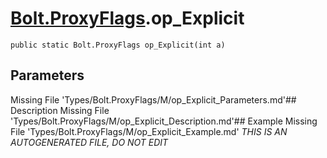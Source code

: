# [Bolt.ProxyFlags](Types/Bolt.ProxyFlags.md).op_Explicit
`public static Bolt.ProxyFlags op_Explicit(int a)`
## Parameters
Missing File 'Types/Bolt.ProxyFlags/M/op_Explicit_Parameters.md'## Description
Missing File 'Types/Bolt.ProxyFlags/M/op_Explicit_Description.md'## Example
Missing File 'Types/Bolt.ProxyFlags/M/op_Explicit_Example.md'
*THIS IS AN AUTOGENERATED FILE, DO NOT EDIT*
